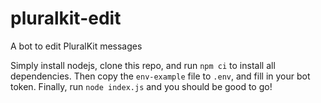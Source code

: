 # pluralkit-edit
A bot to edit PluralKit messages

Simply install nodejs, clone this repo, and run `npm ci` to install all dependencies. Then copy the `env-example` file to `.env`, and fill in your bot token. Finally, run `node index.js` and you should be good to go!
